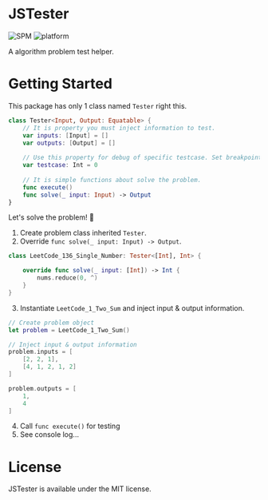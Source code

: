 # JSTester
![SPM](https://img.shields.io/badge/SPM-supported-red)
![platform](https://img.shields.io/badge/platform-mac%2010.15-green)

A algorithm problem test helper.


# Getting Started
This package has only 1 class named `Tester` right this.

```swift
class Tester<Input, Output: Equatable> {
    // It is property you must inject information to test.
    var inputs: [Input] = []
    var outputs: [Output] = []
    
    // Use this property for debug of specific testcase. Set breakpoint or any condition. 
    var testcase: Int = 0
    
    // It is simple functions about solve the problem.
    func execute()
    func solve(_ input: Input) -> Output
}
```

Let's solve the problem! 🤪

1. Create problem class inherited `Tester`.
2. Override `func solve(_ input: Input) -> Output`.

```swift
class LeetCode_136_Single_Number: Tester<[Int], Int> {

    override func solve(_ input: [Int]) -> Int {
        nums.reduce(0, ^)
    }
}
```

3. Instantiate `LeetCode_1_Two_Sum` and inject input & output information.

```swift
// Create problem object
let problem = LeetCode_1_Two_Sum()

// Inject input & output information
problem.inputs = [
    [2, 2, 1],
    [4, 1, 2, 1, 2]
]

problem.outputs = [
    1,
    4
]
```

4. Call `func execute()` for testing
5. See console log...

# License
JSTester is available under the MIT license.
